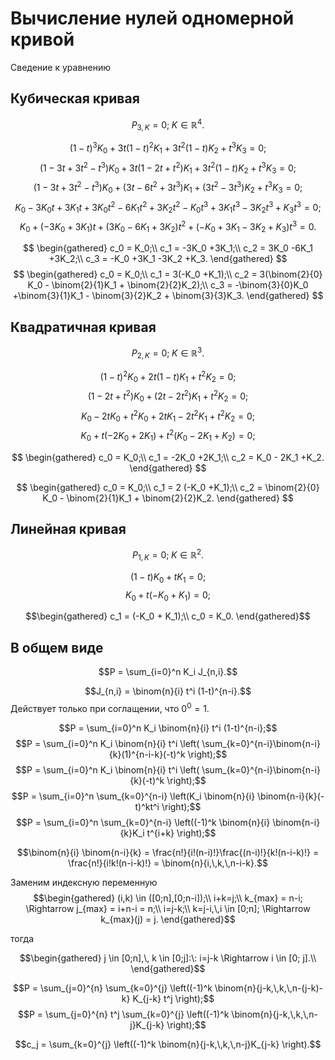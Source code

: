 # Вычисление нулей одномерной кривой
Сведение к уравнению

## Кубическая кривая
$$P_{3,K} = 0;\; K \in \mathbb{R}^4.$$


$$(1-t)^3 K_0 + 3 t (1-t)^2 K_1 + 3 t^2 (1-t) K_2 + t^3 K_3 = 0;$$
$$(1 - 3t + 3t^2 - t^3) K_0 + 3 t (1 - 2t + t^2) K_1 + 3 t^2 (1-t) K_2 + t^3 K_3 = 0;$$
$$(1 - 3t + 3t^2 - t^3) K_0 + (3t - 6t^2 + 3t^3) K_1 + (3t^2 - 3t^3) K_2 + t^3 K_3 = 0;$$
$$
K_0 
-3K_0t 
+3K_1t 
+3K_0t^2 
-6K_1t^2 
+3K_2t^2
-K_0t^3 
+3K_1t^3  
-3K_2t^3 
+K_3 t^3  
= 0;$$
$$
K_0 
+
(-3K_0 +3K_1)t
+
(3K_0 -6K_1 +3K_2)t^2
+
(-K_0 +3K_1 -3K_2 +K_3)t^3
= 0.$$

$$
\begin{gathered}
c_0 = K_0;\\
c_1 = -3K_0 +3K_1;\\
c_2 = 3K_0 -6K_1 +3K_2;\\
c_3 = -K_0 +3K_1 -3K_2 +K_3.
\end{gathered}
$$
$$
\begin{gathered}
c_0 = K_0;\\
c_1 = 3(-K_0 +K_1);\\
c_2 = 3(\binom{2}{0} K_0 - \binom{2}{1}K_1 + \binom{2}{2}K_2);\\
c_3 = -\binom{3}{0}K_0 +\binom{3}{1}K_1 - \binom{3}{2}K_2 + \binom{3}{3}K_3.
\end{gathered}
$$

## Квадратичная кривая
$$P_{2,K} = 0;\; K \in \mathbb{R}^3.$$

$$(1-t)^2 K_0 + 2 t(1-t) K_1 + t^2 K_2 = 0;$$
$$(1-2t+t^2) K_0 + (2t-2t^2) K_1 + t^2 K_2 = 0;$$
$$K_0 - 2tK_0 + t^2K_0 + 2tK_1 - 2t^2K_1 + t^2 K_2 = 0;$$
$$K_0 + t(-2K_0 + 2K_1) + t^2(K_0 - 2K_1 + K_2) = 0;$$

$$
\begin{gathered}
c_0 = K_0;\\
c_1 = -2K_0 +2K_1;\\
c_2 = K_0 - 2K_1 +K_2.
\end{gathered}
$$

$$
\begin{gathered}
c_0 = K_0;\\
c_1 = 2 (-K_0 +K_1);\\
c_2 = \binom{2}{0} K_0 - \binom{2}{1}K_1 + \binom{2}{2}K_2.
\end{gathered}
$$



## Линейная кривая

$$P_{1,K} = 0;\; K \in \mathbb{R}^2.$$

$$(1-t)K_0 + t K_1 = 0;$$
$$K_0 + t(-K_0 + K_1) = 0;$$

$$\begin{gathered}
c_1 = (-K_0 + K_1);\\
c_0 = K_0.
\end{gathered}$$

## В общем виде

$$P = \sum_{i=0}^n K_i J_{n,i}.$$

$$J_{n,i} = \binom{n}{i} t^i (1-t)^{n-i}.$$
Действует только при соглащении, что $0^0 = 1$.

$$P = \sum_{i=0}^n K_i \binom{n}{i} t^i (1-t)^{n-i};$$
$$P = \sum_{i=0}^n K_i \binom{n}{i} t^i \left( \sum_{k=0}^{n-i}\binom{n-i}{k}(1)^{n-i-k}(-t)^k \right);$$
$$P = \sum_{i=0}^n K_i \binom{n}{i} t^i \left( \sum_{k=0}^{n-i}\binom{n-i}{k}(-t)^k \right);$$
$$P = \sum_{i=0}^n \sum_{k=0}^{n-i} \left(K_i \binom{n}{i} \binom{n-i}{k}(-t)^kt^i \right);$$
$$P = \sum_{i=0}^n \sum_{k=0}^{n-i} \left((-1)^k \binom{n}{i} \binom{n-i}{k}K_i t^{i+k} \right);$$

$$\binom{n}{i} \binom{n-i}{k} = \frac{n!}{i!(n-i)!}\frac{(n-i)!}{k!(n-i-k)!} = \frac{n!}{i!k!(n-i-k)!}
= \binom{n}{i,\,k,\,n-i-k}.$$

Заменим индексную переменную 
$$\begin{gathered}
	(i,k) \in ([0;n],[0;n-i]);\\
	i+k=j;\\
	k_{max} = n-i; \Rightarrow j_{max} = i+n-i = n;\\
	i=j-k;\\
	k=j-i,\,i \in [0;n]; \Rightarrow k_{max}(j) = j.
\end{gathered}$$

тогда

$$\begin{gathered}
	j \in [0;n],\, k \in [0;j]:\: i=j-k \Rightarrow i \in [0; j].\\
\end{gathered}$$

$$P = \sum_{j=0}^{n} \sum_{k=0}^{j} \left((-1)^k \binom{n}{j-k,\,k,\,n-(j-k)-k} K_{j-k} t^j \right);$$
$$P = \sum_{j=0}^{n} t^j \sum_{k=0}^{j} \left((-1)^k \binom{n}{j-k,\,k,\,n-j}K_{j-k} \right);$$

$$c_j = \sum_{k=0}^{j} \left((-1)^k \binom{n}{j-k,\,k,\,n-j}K_{j-k} \right).$$